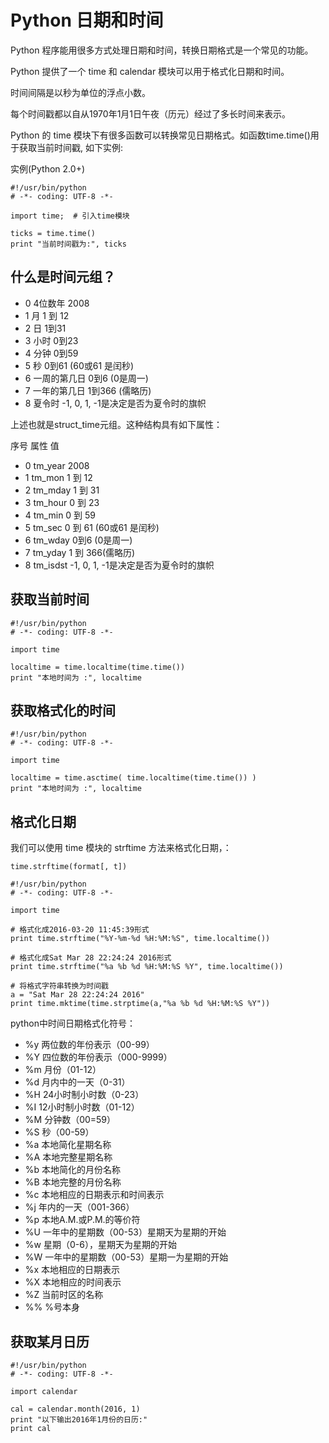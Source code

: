 # Python 日期和时间

Python 程序能用很多方式处理日期和时间，转换日期格式是一个常见的功能。

Python 提供了一个 time 和 calendar 模块可以用于格式化日期和时间。

时间间隔是以秒为单位的浮点小数。

每个时间戳都以自从1970年1月1日午夜（历元）经过了多长时间来表示。

Python 的 time 模块下有很多函数可以转换常见日期格式。如函数time.time()用于获取当前时间戳, 如下实例:

实例(Python 2.0+)
```
#!/usr/bin/python
# -*- coding: UTF-8 -*-
 
import time;  # 引入time模块
 
ticks = time.time()
print "当前时间戳为:", ticks

```

## 什么是时间元组？

- 0	4位数年	2008
- 1	月	1 到 12
- 2	日	1到31
- 3	小时	0到23
- 4	分钟	0到59
- 5	秒	0到61 (60或61 是闰秒)
- 6	一周的第几日	0到6 (0是周一)
- 7	一年的第几日	1到366 (儒略历)
- 8	夏令时	-1, 0, 1, -1是决定是否为夏令时的旗帜

上述也就是struct_time元组。这种结构具有如下属性：

序号	属性	值
- 0	tm_year	2008
- 1	tm_mon	1 到 12
- 2	tm_mday	1 到 31
- 3	tm_hour	0 到 23
- 4	tm_min	0 到 59
- 5	tm_sec	0 到 61 (60或61 是闰秒)
- 6	tm_wday	0到6 (0是周一)
- 7	tm_yday	1 到 366(儒略历)
- 8	tm_isdst	-1, 0, 1, -1是决定是否为夏令时的旗帜


## 获取当前时间

```
#!/usr/bin/python
# -*- coding: UTF-8 -*-
 
import time
 
localtime = time.localtime(time.time())
print "本地时间为 :", localtime
```

## 获取格式化的时间

```
#!/usr/bin/python
# -*- coding: UTF-8 -*-
 
import time
 
localtime = time.asctime( time.localtime(time.time()) )
print "本地时间为 :", localtime
```

## 格式化日期

我们可以使用 time 模块的 strftime 方法来格式化日期，：
```
time.strftime(format[, t])

#!/usr/bin/python
# -*- coding: UTF-8 -*-
 
import time
 
# 格式化成2016-03-20 11:45:39形式
print time.strftime("%Y-%m-%d %H:%M:%S", time.localtime()) 
 
# 格式化成Sat Mar 28 22:24:24 2016形式
print time.strftime("%a %b %d %H:%M:%S %Y", time.localtime()) 
  
# 将格式字符串转换为时间戳
a = "Sat Mar 28 22:24:24 2016"
print time.mktime(time.strptime(a,"%a %b %d %H:%M:%S %Y"))
```

python中时间日期格式化符号：

- %y 两位数的年份表示（00-99）
- %Y 四位数的年份表示（000-9999）
- %m 月份（01-12）
- %d 月内中的一天（0-31）
- %H 24小时制小时数（0-23）
- %I 12小时制小时数（01-12）
- %M 分钟数（00=59）
- %S 秒（00-59）
- %a 本地简化星期名称
- %A 本地完整星期名称
- %b 本地简化的月份名称
- %B 本地完整的月份名称
- %c 本地相应的日期表示和时间表示
- %j 年内的一天（001-366）
- %p 本地A.M.或P.M.的等价符
- %U 一年中的星期数（00-53）星期天为星期的开始
- %w 星期（0-6），星期天为星期的开始
- %W 一年中的星期数（00-53）星期一为星期的开始
- %x 本地相应的日期表示
- %X 本地相应的时间表示
- %Z 当前时区的名称
- %% %号本身


## 获取某月日历

```
#!/usr/bin/python
# -*- coding: UTF-8 -*-
 
import calendar
 
cal = calendar.month(2016, 1)
print "以下输出2016年1月份的日历:"
print cal
```
